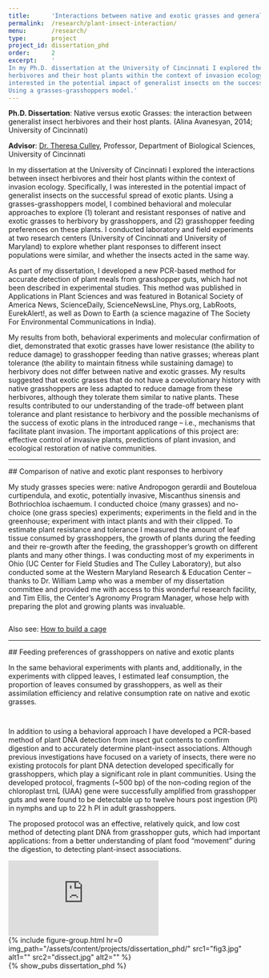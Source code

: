 ```yaml
---
title:      'Interactions between native and exotic grasses and generalist insect herbivores'
permalink:  /research/plant-insect-interaction/
menu:       /research/
type:       project
project_id: dissertation_phd
order:      2
excerpt:    '
In my Ph.D. dissertation at the University of Cincinnati I explored the interactions between insect
herbivores and their host plants within the context of invasion ecology. Specifically, I was
interested in the potential impact of generalist insects on the successful spread of exotic plants.
Using a grasses-grasshoppers model.' 
---
```


**Ph.D. Dissertation**: Native versus exotic Grasses: the interaction between generalist insect
herbivores and their host plants. (Alina Avanesyan, 2014; University of Cincinnati)

**Advisor**: <a href="http://homepages.uc.edu/~culleyt/CulleyLab.html">Dr. Theresa Culley</a>,
Professor, Department of Biological Sciences, University of Cincinnati

In my dissertation at the University of Cincinnati I explored the interactions between insect
herbivores and their host plants within the context of invasion ecology. Specifically, I was
interested in the potential impact of generalist insects on the successful spread of exotic plants.
Using a grasses-grasshoppers model, I combined behavioral and molecular approaches to explore (1)
tolerant and resistant responses of native and exotic grasses to herbivory by grasshoppers, and (2)
grasshopper feeding preferences on these plants. I conducted laboratory and field experiments at two
research centers (University of Cincinnati and University of Maryland) to explore whether plant
responses to different insect populations were similar, and whether the insects acted in the same
way.

As part of my dissertation, I developed a new PCR-based method for accurate detection of plant meals
from grasshopper guts, which had not been described in experimental studies. This method was
published in Applications in Plant Sciences and was featured in Botanical Society of America News,
ScienceDaily, ScienceNewsLine, Phys.org, LabRoots, EurekAlert!, as well as Down to Earth (a science
magazine of The Society For Environmental Communications in India).

My results from both, behavioral experiments and molecular confirmation of diet, demonstrated that
exotic grasses have lower resistance (the ability to reduce damage) to grasshopper feeding than
native grasses; whereas plant tolerance (the ability to maintain fitness while sustaining damage) to
herbivory does not differ between native and exotic grasses. My results suggested that exotic
grasses that do not have a coevolutionary history with native grasshoppers are less adapted to
reduce damage from these herbivores, although they tolerate them similar to native plants. These
results contributed to our understanding of the trade-off between plant tolerance and plant
resistance to herbivory and the possible mechanisms of the success of exotic plans in the introduced
range – i.e., mechanisms that facilitate plant invasion. The important applications of this project
are: effective control of invasive plants, predictions of plant invasion, and ecological restoration
of native communities.  

<hr>
## Comparison of native and exotic plant responses to herbivory

My study grasses species were: native Andropogon gerardii and Bouteloua curtipendula, and exotic,
potentially invasive, Miscanthus sinensis and Bothriochloa ischaemum. I conducted choice (many
grasses) and no-choice (one grass species) experiments; experiments in the field and in the
greenhouse; experiment with intact plants and with their clipped. To estimate plant resistance and
tolerance I measured the amount of leaf tissue consumed by grasshoppers, the growth of plants during
the feeding and their re-growth after the feeding, the grasshopper’s growth on different plants and
many other things. I was conducting most of my experiments in Ohio (UC Center for Field Studies and
The Culley Laboratory), but also conducted some at the Western Maryland Research & Education Center
– thanks to Dr. William Lamp who was a member of my dissertation committee and provided me with
access to this wonderful research facility, and Tim Ellis, the Center’s Agronomy Program Manager,
whose help with preparing the plot and growing plants was invaluable.

<img src="{{ '/assets/content/projects/dissertation_phd/field.jpg' | relative_url }}" alt=""
  class="img-fluid mx-auto d-block">

Also see: <a href="{{ site.baseurl }}{% post_url 2013-01-08-how-to-build-a-cage %}">How to build a cage</a>

<hr>
## Feeding preferences of grasshoppers on native and exotic plants

In the same behavioral experiments with plants and, additionally, in the experiments with clipped
leaves, I estimated leaf consumption, the proportion of leaves consumed by grasshoppers, as well as
their assimilation efficiency and relative consumption rate on native and exotic grasses.

<img src="{{ '/assets/content/projects/dissertation_phd/fig1.jpg' | relative_url }}" alt=""
  class="border-0 img-fluid mx-auto d-block">

<img src="{{ '/assets/content/projects/dissertation_phd/fig2.jpg' | relative_url }}" alt=""
  class="img-fluid mx-auto d-block mt-4">

In addition to using a behavioral approach I have developed a PCR-based method of plant DNA
detection from insect gut contents to confirm digestion and to accurately determine plant-insect
associations. Although previous investigations have focused on a variety of insects, there were no
existing protocols for plant DNA detection developed specifically for grasshoppers, which play a
significant role in plant communities. Using the developed protocol, fragments (~500 bp) of the
non-coding region of the chloroplast trnL (UAA) gene were successfully amplified from grasshopper
guts and were found to be detectable up to twelve hours post ingestion (PI) in nymphs and up to 22 h
PI in adult grasshoppers.

The proposed protocol was an effective, relatively quick, and low cost method of detecting plant DNA
from grasshopper guts, which had important applications: from a better understanding of plant food
“movement” during the digestion, to detecting plant-insect associations.
 
<div class="embed-responsive embed-responsive-16by9 mx-auto w-75">
  <iframe 
    class="d-block mx-auto embed-responsive-item"
    src="https://www.youtube.com/embed/cze938ABUw0" frameborder="0" allowfullscreen></iframe>
</div>

<div class="mt-4 mb-4">
  {% include figure-group.html 
    hr=0
    img_path="/assets/content/projects/dissertation_phd/"
    src1="fig3.jpg" alt1=""
    src2="dissect.jpg" alt2=""
  %}
</div>

<div class="ic4f-pubs-project">
{% show_pubs dissertation_phd %}
</div>
